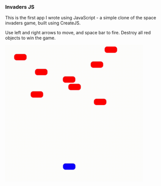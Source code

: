 ### Invaders JS

This is the first app I wrote using JavaScript - a simple clone of the space invaders game, built using CreateJS.

Use left and right arrows to move, and space bar to fire.  Destroy all red objects to win the game.

<img src="https://github.com/kesun421/invaders-js/blob/master/invadersjs.gif?raw=true" width="444" height="440">